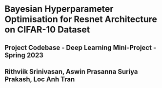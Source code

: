 # Bayesian Hyperparameter Optimisation for Resnet Architecture on CIFAR-10 Dataset
## Project Codebase - Deep Learning Mini-Project - Spring 2023
## Rithviik Srinivasan, Aswin Prasanna Suriya Prakash, Loc Anh Tran
